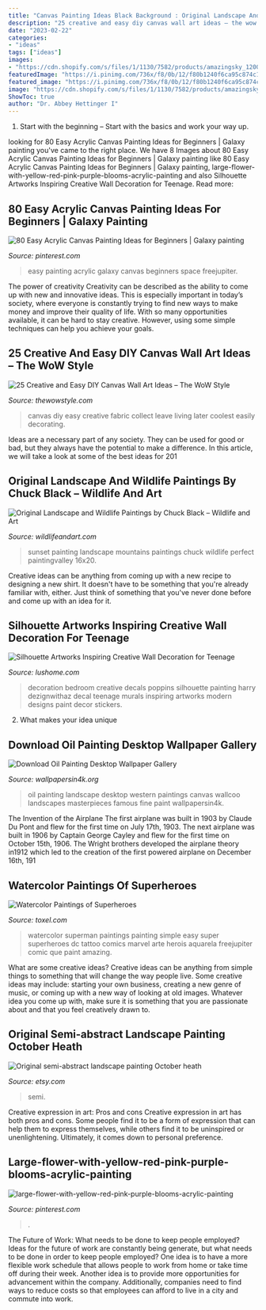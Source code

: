 ```yaml
---
title: "Canvas Painting Ideas Black Background : Original Landscape And Wildlife Paintings By Chuck Black – Wildlife And Art"
description: "25 creative and easy diy canvas wall art ideas – the wow style"
date: "2023-02-22"
categories:
- "ideas"
tags: ["ideas"]
images:
- "https://cdn.shopify.com/s/files/1/1130/7582/products/amazingsky_1200x630.jpg?v=1517574766"
featuredImage: "https://i.pinimg.com/736x/f8/0b/12/f80b1240f6ca95c874c170075f1c2bad.jpg"
featured_image: "https://i.pinimg.com/736x/f8/0b/12/f80b1240f6ca95c874c170075f1c2bad.jpg"
image: "https://cdn.shopify.com/s/files/1/1130/7582/products/amazingsky_1200x630.jpg?v=1517574766"
ShowToc: true
author: "Dr. Abbey Hettinger I"
---
```



1. Start with the beginning – Start with the basics and work your way up.

	

		
looking for 80 Easy Acrylic Canvas Painting Ideas for Beginners | Galaxy painting you've came to the right place. We have 8 Images about 80 Easy Acrylic Canvas Painting Ideas for Beginners | Galaxy painting like 80 Easy Acrylic Canvas Painting Ideas for Beginners | Galaxy painting, large-flower-with-yellow-red-pink-purple-blooms-acrylic-painting and also Silhouette Artworks Inspiring Creative Wall Decoration for Teenage. Read more:
		
    
## 80 Easy Acrylic Canvas Painting Ideas For Beginners | Galaxy Painting

<img loading=lazy src="https://i.pinimg.com/736x/f8/0b/12/f80b1240f6ca95c874c170075f1c2bad.jpg" onerror="this.onerror=null;this.src='https://tse1.mm.bing.net/th?id=OIP.RD5ZDm_PNmPmw6aHDq_L5QHaNK&amp;pid=15.1';" alt="80 Easy Acrylic Canvas Painting Ideas for Beginners | Galaxy painting">

_Source: pinterest.com_

>easy painting acrylic galaxy canvas beginners space freejupiter. 

	

The power of creativity
Creativity can be described as the ability to come up with new and innovative ideas. This is especially important in today’s society, where everyone is constantly trying to find new ways to make money and improve their quality of life. With so many opportunities available, it can be hard to stay creative. However, using some simple techniques can help you achieve your goals.

    
## 25 Creative And Easy DIY Canvas Wall Art Ideas – The WoW Style

<img loading=lazy src="http://thewowstyle.com/wp-content/uploads/2014/12/716.jpg" onerror="this.onerror=null;this.src='https://tse2.mm.bing.net/th?id=OIP.mE5T0-JrX4k1jJWXvEfV9gHaJ4&amp;pid=15.1';" alt="25 Creative and Easy DIY Canvas Wall Art Ideas – The WoW Style">

_Source: thewowstyle.com_

>canvas diy easy creative fabric collect leave living later coolest easily decorating. 

	

Ideas are a necessary part of any society. They can be used for good or bad, but they always have the potential to make a difference. In this article, we will take a look at some of the best ideas for 201
    
## Original Landscape And Wildlife Paintings By Chuck Black – Wildlife And Art

<img loading=lazy src="https://cdn.shopify.com/s/files/1/1130/7582/products/amazingsky_1200x630.jpg?v=1517574766" onerror="this.onerror=null;this.src='https://tse1.mm.bing.net/th?id=OIP.jts-0Q94KYRcia7Kh7f4OgHaF3&amp;pid=15.1';" alt="Original Landscape and Wildlife Paintings by Chuck Black – Wildlife and Art">

_Source: wildlifeandart.com_

>sunset painting landscape mountains paintings chuck wildlife perfect paintingvalley 16x20. 

	

Creative ideas can be anything from coming up with a new recipe to designing a new shirt. It doesn't have to be something that you're already familiar with, either. Just think of something that you've never done before and come up with an idea for it.

    
## Silhouette Artworks Inspiring Creative Wall Decoration For Teenage

<img loading=lazy src="https://www.lushome.com/wp-content/uploads/2013/08/modern-wall-decor-ideas-painting-stickers-5.jpg" onerror="this.onerror=null;this.src='https://tse1.mm.bing.net/th?id=OIP.IX9cHKv8sL6CVRheZ7SMpAHaD7&amp;pid=15.1';" alt="Silhouette Artworks Inspiring Creative Wall Decoration for Teenage">

_Source: lushome.com_

>decoration bedroom creative decals poppins silhouette painting harry dezignwithaz decal teenage murals inspiring artworks modern designs paint decor stickers. 

	

2. What makes your idea unique 

    
## Download Oil Painting Desktop Wallpaper Gallery

<img loading=lazy src="http://www.wallpapersin4k.org/wp-content/uploads/2017/04/Oil-Painting-Desktop-Wallpaper-17.jpg" onerror="this.onerror=null;this.src='https://tse2.mm.bing.net/th?id=OIP.k7b0cqmtrsQDZEYWQyUYuQHaFj&amp;pid=15.1';" alt="Download Oil Painting Desktop Wallpaper Gallery">

_Source: wallpapersin4k.org_

>oil painting landscape desktop western paintings canvas wallcoo landscapes masterpieces famous fine paint wallpapersin4k. 

	

The Invention of the Airplane
The first airplane was built in 1903 by Claude Du Pont and flew for the first time on July 17th, 1903. The next airplane was built in 1906 by Captain George Cayley and flew for the first time on October 15th, 1906. The Wright brothers developed the airplane theory in1912 which led to the creation of the first powered airplane on December 16th, 191
    
## Watercolor Paintings Of Superheroes

<img loading=lazy src="http://www.toxel.com/wp-content/uploads/2014/05/superwatercolor03.jpg" onerror="this.onerror=null;this.src='https://tse1.mm.bing.net/th?id=OIP.XLoJAHo6FWk8ou7QneZBsgHaKh&amp;pid=15.1';" alt="Watercolor Paintings of Superheroes">

_Source: toxel.com_

>watercolor superman paintings painting simple easy super superheroes dc tattoo comics marvel arte herois aquarela freejupiter comic que paint amazing. 

	

What are some creative ideas?
Creative ideas can be anything from simple things to something that will change the way people live. Some creative ideas may include: starting your own business, creating a new genre of music, or coming up with a new way of looking at old images. Whatever idea you come up with, make sure it is something that you are passionate about and that you feel creatively drawn to.

    
## Original Semi-abstract Landscape Painting October Heath

<img loading=lazy src="https://img1.etsystatic.com/001/1/6101129/il_570xN.383773981_5jet.jpg" onerror="this.onerror=null;this.src='https://tse4.mm.bing.net/th?id=OIP.z6kFfijowTIlRv2k29nRHgHaMA&amp;pid=15.1';" alt="Original semi-abstract landscape painting October heath">

_Source: etsy.com_

>semi. 

	

Creative expression in art: Pros and cons
Creative expression in art has both pros and cons. Some people find it to be a form of expression that can help them to express themselves, while others find it to be uninspired or unenlightening. Ultimately, it comes down to personal preference.

    
## Large-flower-with-yellow-red-pink-purple-blooms-acrylic-painting

<img loading=lazy src="https://i.pinimg.com/736x/a2/25/f8/a225f85433b47a130f945cb9ae6b2bf1.jpg" onerror="this.onerror=null;this.src='https://tse3.mm.bing.net/th?id=OIP.uGdKR117TxRf-RGv9KpdFAHaKW&amp;pid=15.1';" alt="large-flower-with-yellow-red-pink-purple-blooms-acrylic-painting">

_Source: pinterest.com_

>. 

	

The Future of Work: What needs to be done to keep people employed?
Ideas for the future of work are constantly being generate, but what needs to be done in order to keep people employed? One idea is to have a more flexible work schedule that allows people to work from home or take time off during their week. Another idea is to provide more opportunities for advancement within the company. Additionally, companies need to find ways to reduce costs so that employees can afford to live in a city and commute into work.

